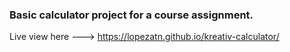 ### Basic calculator project for a course assignment.


Live view here ---> https://lopezatn.github.io/kreativ-calculator/
